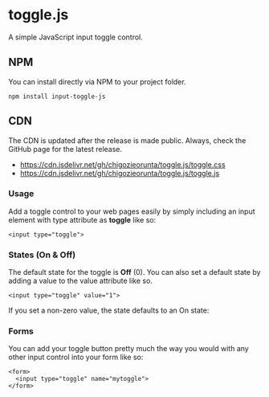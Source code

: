 # toggle.js

A simple JavaScript input toggle control.

## NPM

You can install directly via NPM to your project folder.

```
npm install input-toggle-js
```

## CDN

The CDN is updated after the release is made public. Always, check the GitHub page for the latest release.

<ul>
  <li>
    <a href="https://cdn.jsdelivr.net/gh/chigozieorunta/toggle.js/toggle.css">
      https://cdn.jsdelivr.net/gh/chigozieorunta/toggle.js/toggle.css
    </a>
  </li>
  <li>
    <a href="https://cdn.jsdelivr.net/gh/chigozieorunta/toggle.js/toggle.js">
      https://cdn.jsdelivr.net/gh/chigozieorunta/toggle.js/toggle.js
    </a>
  </li>
</ul>

### Usage

Add a toggle control to your web pages easily by simply including an input element with type attribute as **toggle** like so:

```
<input type="toggle">
```

### States (On & Off)

The default state for the toggle is **Off** (0). You can also set a default state by adding a value to the value attribute like so.

```
<input type="toggle" value="1">
```

If you set a non-zero value, the state defaults to an On state:

### Forms

You can add your toggle button pretty much the way you would with any other input control into your form like so:

```
<form>
  <input type="toggle" name="mytoggle">
</form>
```
